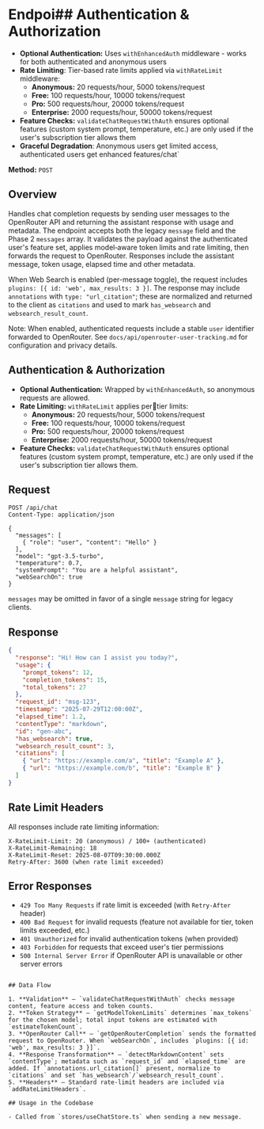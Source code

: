# Endpoi## Authentication & Authorization

- **Optional Authentication:** Uses `withEnhancedAuth` middleware - works for both authenticated and anonymous users
- **Rate Limiting**: Tier-based rate limits applied via `withRateLimit` middleware:
  - **Anonymous:** 20 requests/hour, 5000 tokens/request
  - **Free:** 100 requests/hour, 10000 tokens/request
  - **Pro:** 500 requests/hour, 20000 tokens/request
  - **Enterprise:** 2000 requests/hour, 50000 tokens/request
- **Feature Checks:** `validateChatRequestWithAuth` ensures optional features (custom system prompt, temperature, etc.) are only used if the user's subscription tier allows them
- **Graceful Degradation**: Anonymous users get limited access, authenticated users get enhanced features/chat`

**Method:** `POST`

## Overview

Handles chat completion requests by sending user messages to the OpenRouter API and returning the assistant response with usage and metadata. The endpoint accepts both the legacy `message` field and the Phase 2 `messages` array. It validates the payload against the authenticated user's feature set, applies model‑aware token limits and rate limiting, then forwards the request to OpenRouter. Responses include the assistant message, token usage, elapsed time and other metadata.

When Web Search is enabled (per-message toggle), the request includes `plugins: [{ id: 'web', max_results: 3 }]`. The response may include `annotations` with `type: "url_citation"`; these are normalized and returned to the client as `citations` and used to mark `has_websearch` and `websearch_result_count`.

Note: When enabled, authenticated requests include a stable `user` identifier forwarded to OpenRouter. See `docs/api/openrouter-user-tracking.md` for configuration and privacy details.

## Authentication & Authorization

- **Optional Authentication:** Wrapped by `withEnhancedAuth`, so anonymous requests are allowed.
- **Rate Limiting:** `withRateLimit` applies pertier limits:
  - **Anonymous:** 20 requests/hour, 5000 tokens/request
  - **Free:** 100 requests/hour, 10000 tokens/request
  - **Pro:** 500 requests/hour, 20000 tokens/request
  - **Enterprise:** 2000 requests/hour, 50000 tokens/request
- **Feature Checks:** `validateChatRequestWithAuth` ensures optional features (custom system prompt, temperature, etc.) are only used if the user's subscription tier allows them.

## Request

```http
POST /api/chat
Content-Type: application/json

{
  "messages": [
    { "role": "user", "content": "Hello" }
  ],
  "model": "gpt-3.5-turbo",
  "temperature": 0.7,
  "systemPrompt": "You are a helpful assistant",
  "webSearchOn": true
}
```

`messages` may be omitted in favor of a single `message` string for legacy clients.

## Response

```json
{
  "response": "Hi! How can I assist you today?",
  "usage": {
    "prompt_tokens": 12,
    "completion_tokens": 15,
    "total_tokens": 27
  },
  "request_id": "msg-123",
  "timestamp": "2025-07-29T12:00:00Z",
  "elapsed_time": 1.2,
  "contentType": "markdown",
  "id": "gen-abc",
  "has_websearch": true,
  "websearch_result_count": 3,
  "citations": [
    { "url": "https://example.com/a", "title": "Example A" },
    { "url": "https://example.com/b", "title": "Example B" }
  ]
}
```

## Rate Limit Headers

All responses include rate limiting information:

```
X-RateLimit-Limit: 20 (anonymous) / 100+ (authenticated)
X-RateLimit-Remaining: 18
X-RateLimit-Reset: 2025-08-07T09:30:00.000Z
Retry-After: 3600 (when rate limit exceeded)
```

## Error Responses

- `429 Too Many Requests` if rate limit is exceeded (with `Retry-After` header)
- `400 Bad Request` for invalid requests (feature not available for tier, token limits exceeded, etc.)
- `401 Unauthorized` for invalid authentication tokens (when provided)
- `403 Forbidden` for requests that exceed user's tier permissions
- `500 Internal Server Error` if OpenRouter API is unavailable or other server errors

```

## Data Flow

1. **Validation** – `validateChatRequestWithAuth` checks message content, feature access and token counts.
2. **Token Strategy** – `getModelTokenLimits` determines `max_tokens` for the chosen model; total input tokens are estimated with `estimateTokenCount`.
3. **OpenRouter Call** – `getOpenRouterCompletion` sends the formatted request to OpenRouter. When `webSearchOn`, includes `plugins: [{ id: 'web', max_results: 3 }]`.
4. **Response Transformation** – `detectMarkdownContent` sets `contentType`; metadata such as `request_id` and `elapsed_time` are added. If `annotations.url_citation[]` present, normalize to `citations` and set `has_websearch`/`websearch_result_count`.
5. **Headers** – Standard rate‑limit headers are included via `addRateLimitHeaders`.

## Usage in the Codebase

- Called from `stores/useChatStore.ts` when sending a new message.
```
